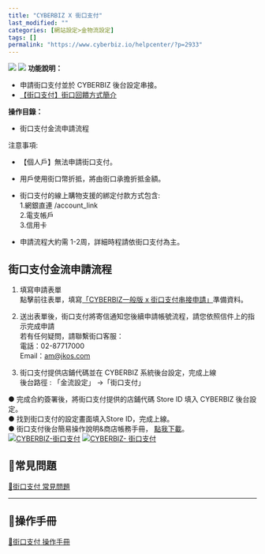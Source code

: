 ```yaml
---
title: "CYBERBIZ X 街口支付"
last_modified: ""
categories: [網站設定>金物流設定]
tags: []
permalink: "https://www.cyberbiz.io/helpcenter/?p=2933"
---
```


![](https://www.cyberbiz.io/helpcenter/wp-content/uploads/一般版2.png)
![](https://www.cyberbiz.io/helpcenter/wp-content/uploads/PLUS版3.png)
**功能說明：**  

* 申請街口支付並於 CYBERBIZ 後台設定串接。
* [【街口支付】街口回饋方式簡介](https://www.cyberbiz.io/helpcenter/wp-content/uploads/2021/03/%E3%80%90%E8%A1%97%E5%8F%A3%E6%94%AF%E4%BB%98%E3%80%91%E8%A1%97%E5%8F%A3%E5%9B%9E%E9%A5%8B%E6%96%B9%E5%BC%8F%E7%B0%A1%E4%BB%8B.pdf)

**操作目錄：**

* 街口支付金流申請流程 

注意事項:  

* 【個人戶】無法申請街口支付。 
* 用戶使用街口幣折抵，將由街口承擔折抵金額。 
* 街口支付的線上購物支援的綁定付款方式包含:  
1.網銀直連 /account_link  
2.電支帳戶  
3.信用卡

* 申請流程大約需 1-2周，詳細時程請依街口支付為主。



## 街口支付金流申請流程

1. 填寫申請表單  
點擊前往表單，填寫[「CYBERBIZ一般版 x
街口支付串接申請」](https://docs.google.com/forms/d/e/1FAIpQLSeu-OHx8njpaQtC61vZRIpoj529BmkdRtt74490Io3u16AJ_g/viewform)準備資料。



2. 送出表單後，街口支付將寄信通知您後續申請帳號流程，請您依照信件上的指示完成申請  
若有任何疑問，請聯繫街口客服：  
電話：02-87717000  
Email：am@jkos.com



3. 街口支付提供店鋪代碼並在 CYBERBIZ 系統後台設定，完成上線  
後台路徑 : 「金流設定」 →「街口支付」  

● 完成合約簽署後，將街口支付提供的店鋪代碼 Store ID 填入 CYBERBIZ 後台設定。  
● 找到街口支付的設定畫面填入Store ID，完成上線。  
● 街口支付後台簡易操作說明&商店帳務手冊， [點我下載](https://www.cyberbiz.io/helpcenter/wp-content/uploads/2021/03/%E8%A1%97%E5%8F%A3%E6%94%AF%E4%BB%98%E5%BA%97%E5%AE%B6%E5%BE%8C%E5%8F%B0%E6%93%8D%E4%BD%9C%E6%89%8B%E5%86%8A.pdf)。  
[![CYBERBIZ-街口支付](https://www.cyberbiz.io/helpcenter/wp-content/uploads/CYBERBIZ-街口支付.png)](https://www.cyberbiz.io/helpcenter/wp-content/uploads/CYBERBIZ-街口支付.png) [![CYBERBIZ-
街口支付](https://www.cyberbiz.io/helpcenter/wp-content/uploads/CYBERBIZ-街口支付1.png)](https://www.cyberbiz.io/helpcenter/wp-content/uploads/CYBERBIZ-街口支付1.png)

## 📌常見問題

[📖街口支付 常見問題](https://www.jkopay.com/index.html)  



* * *

## 📌操作手冊

[📖街口支付 操作手冊](https://www.cyberbiz.io/support/wp-content/uploads/街口支付店家後台操作手冊.pdf)  



